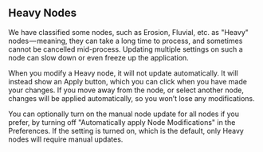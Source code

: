 ## Heavy Nodes
We have classified some nodes, such as Erosion, Fluvial, etc. as "Heavy" nodes — meaning, they can take a long time to process, and sometimes cannot be cancelled mid-process. Updating multiple settings on such a node can slow down or even freeze up the application.

When you modify a Heavy node, it will not update automatically. It will instead show an Apply button, which you can click when you have made your changes.
If you move away from the node, or select another node, changes will be applied automatically, so you won’t lose any modifications.

You can optionally turn on the manual node update for all nodes if you prefer, by turning off "Automatically apply Node Modifications" in the Preferences. If the setting is turned on, which is the default, only Heavy nodes will require manual updates.